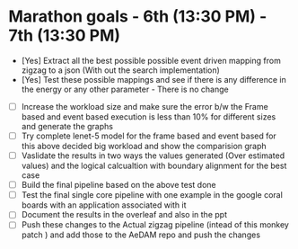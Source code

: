 # Marathon goals - 6th (13:30 PM) - 7th (13:30 PM)

- [Yes] Extract all the best possible possible event driven mapping from zigzag to a json (With out the search implementation)
- [Yes] Test these possible mappings and see if there is any difference in the energy or any other parameter - There is no change
- [ ] Increase the workload size and make sure the error b/w the Frame based and event based execution is less than 10% for different sizes and generate the graphs
- [ ] Try complete lenet-5 model for the frame based and event based for this above decided big workload and show the comparision graph
- [ ] Vaslidate the results in two ways the values generated (Over estimated values) and the logical calcualtion with boundary alignment for the best case
- [ ] Build the final pipeline based on the above test done
- [ ] Test the final single core pipeline with one example in the google coral boards with an application associated with it
- [ ] Document the results in the overleaf and also in the ppt
- [ ] Push these changes to the Actual zigzag pipeline (intead of this monkey patch ) and add those to the AeDAM repo and push the changes